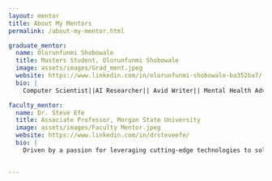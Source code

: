 ```yaml
---
layout: mentor
title: About My Mentors
permalink: /about-my-mentor.html

graduate_mentor:
  name: Olorunfunmi Shobowale
  title: Masters Student, Olorunfunmi Shobowale
  image: assets/images/Grad_ment.jpeg
  website: https://www.linkedin.com/in/olorunfunmi-shobowale-ba352ba7/
  bio: |
    Computer Scientist||AI Researcher|| Avid Writer|| Mental Health Advocate.

faculty_mentor:
  name: Dr. Steve Efe
  title: Associate Professor, Morgan State University
  image: assets/images/Faculty Mentor.jpeg
  website: https://www.linkedin.com/in/drsteveefe/
  bio: |
    Driven by a passion for leveraging cutting-edge technologies to solve real-world engineering challenges, He's a civil engineering professor and AI-certified scientist with over 15 years of experience in research, teaching, and infrastructure innovation. He's expertise spans smart infrastructure design, transportation systems, and sustainable urban development, with a focus on applying AI, machine learning, and advanced materials to enhance the resilience and longevity of infrastructure systems.


---
```

